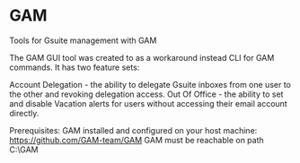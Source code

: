 # GAM
Tools for Gsuite management with GAM

The GAM GUI tool was created to as a workaround instead CLI for GAM commands.
It has two feature sets:

Account Delegation - the ability to delegate Gsuite inboxes from one user to the other and revoking delegation access.
Out Of Office - the ability to set and disable Vacation alerts for users without accessing their email account directly.


Prerequisites:
GAM installed and configured on your host machine: https://github.com/GAM-team/GAM
GAM must be reachable on path C:\GAM